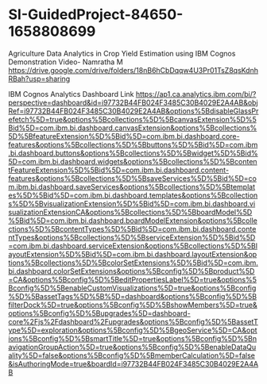 # SI-GuidedProject-84650-1658808699
Agriculture Data Analytics in Crop Yield Estimation using IBM Cognos
Demonstration Video- Namratha M
https://drive.google.com/drive/folders/18nB6hCbDqqw4U3Pr01TsZ8qsKdnhRBah?usp=sharing

IBM Cognos Analytics Dashboard Link
https://ap1.ca.analytics.ibm.com/bi/?perspective=dashboard&id=i97732B44FB024F3485C30B4029E2A4AB&objRef=i97732B44FB024F3485C30B4029E2A4AB&options%5BdisableGlassPrefetch%5D=true&options%5Bcollections%5D%5BcanvasExtension%5D%5Bid%5D=com.ibm.bi.dashboard.canvasExtension&options%5Bcollections%5D%5BfeatureExtension%5D%5Bid%5D=com.ibm.bi.dashboard.core-features&options%5Bcollections%5D%5Bbuttons%5D%5Bid%5D=com.ibm.bi.dashboard.buttons&options%5Bcollections%5D%5Bwidget%5D%5Bid%5D=com.ibm.bi.dashboard.widgets&options%5Bcollections%5D%5BcontentFeatureExtension%5D%5Bid%5D=com.ibm.bi.dashboard.content-features&options%5Bcollections%5D%5BsaveServices%5D%5Bid%5D=com.ibm.bi.dashboard.saveServices&options%5Bcollections%5D%5Btemplates%5D%5Bid%5D=com.ibm.bi.dashboard.templates&options%5Bcollections%5D%5BvisualizationExtension%5D%5Bid%5D=com.ibm.bi.dashboard.visualizationExtensionCA&options%5Bcollections%5D%5BboardModel%5D%5Bid%5D=com.ibm.bi.dashboard.boardModelExtension&options%5Bcollections%5D%5BcontentTypes%5D%5Bid%5D=com.ibm.bi.dashboard.contentTypes&options%5Bcollections%5D%5BserviceExtension%5D%5Bid%5D=com.ibm.bi.dashboard.serviceExtension&options%5Bcollections%5D%5BlayoutExtension%5D%5Bid%5D=com.ibm.bi.dashboard.layoutExtension&options%5Bcollections%5D%5BcolorSetExtensions%5D%5Bid%5D=com.ibm.bi.dashboard.colorSetExtensions&options%5Bconfig%5D%5Bproduct%5D=CA&options%5Bconfig%5D%5BeditPropertiesLabel%5D=true&options%5Bconfig%5D%5BenableCustomVisualizations%5D=true&options%5Bconfig%5D%5BassetTags%5D%5B%5D=dashboard&options%5Bconfig%5D%5BfilterDock%5D=true&options%5Bconfig%5D%5BshowMembers%5D=true&options%5Bconfig%5D%5Bupgrades%5D=dashboard-core%2Fjs%2Fdashboard%2Fupgrades&options%5Bconfig%5D%5BassetType%5D=exploration&options%5Bconfig%5D%5BgeoService%5D=CA&options%5Bconfig%5D%5BsmartTitle%5D=true&options%5Bconfig%5D%5BnavigationGroupAction%5D=true&options%5Bconfig%5D%5BenableDataQuality%5D=false&options%5Bconfig%5D%5BmemberCalculation%5D=false&isAuthoringMode=true&boardId=i97732B44FB024F3485C30B4029E2A4AB
